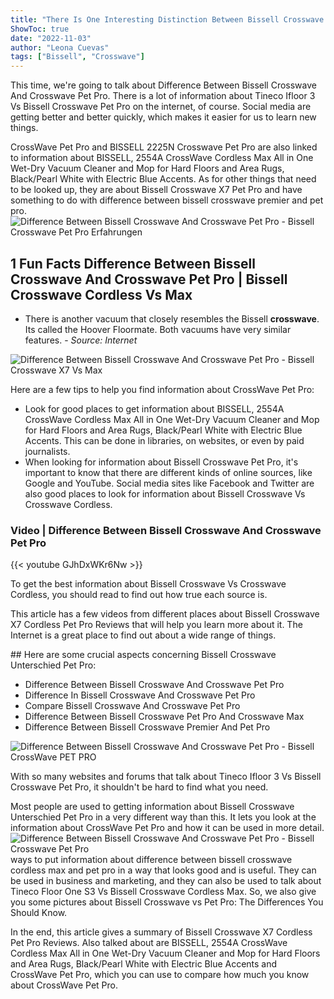 ```yaml
---
title: "There Is One Interesting Distinction Between Bissell Crosswave And Crosswave Pet Pro."
ShowToc: true 
date: "2022-11-03"
author: "Leona Cuevas" 
tags: ["Bissell", "Crosswave"]
---
```


	
This time, we're going to talk about Difference Between Bissell Crosswave And Crosswave Pet Pro. There is a lot of information about Tineco Ifloor 3 Vs Bissell Crosswave Pet Pro on the internet, of course. Social media are getting better and better quickly, which makes it easier for us to learn new things.

CrossWave Pet Pro and BISSELL 2225N Crosswave Pet Pro are also linked to information about BISSELL, 2554A CrossWave Cordless Max All in One Wet-Dry Vacuum Cleaner and Mop for Hard Floors and Area Rugs, Black/Pearl White with Electric Blue Accents. As for other things that need to be looked up, they are about Bissell Crosswave X7 Pet Pro and have something to do with difference between bissell crosswave premier and pet pro.
<img loading="lazy" src="https://robotbox.net/wp-content/uploads/2020/02/Symphony-vs.-Crosswave.jpg" onerror="this.onerror=null;this.src='https://blogger.googleusercontent.com/img/a/AVvXsEhe7F7TRXHtjiKvHb5vS7DmnxvpHiDyoYyYvm1nHB3Qp2_w3BnM6A2eq4v7FYxCC9bfZt3a9vIMtAYEKUiaDQbHMg-ViyGmRIj39MLp0bGFfgfYw1Dc9q_H-T0wiTm3l0Uq42dETrN9eC8aGJ9_IORZsxST1AcLR7np1koOfcc7tnHa4S8Mwz_xD9d0=s16000';" alt="Difference Between Bissell Crosswave And Crosswave Pet Pro - Bissell Crosswave Pet Pro Erfahrungen" >

## 1 Fun Facts Difference Between Bissell Crosswave And Crosswave Pet Pro | Bissell Crosswave Cordless Vs Max
-   There is another vacuum that closely resembles the Bissell **crosswave**. Its called the Hoover Floormate. Both vacuums have very similar features. - <cite>Source: Internet</cite>


<img loading="lazy" src="https://vacuumcleaness.info/wp-content/uploads/2018/10/bissell-little-green-mixing-instructions-822x1024.jpg" onerror="this.onerror=null;this.src='https://blogger.googleusercontent.com/img/a/AVvXsEhe7F7TRXHtjiKvHb5vS7DmnxvpHiDyoYyYvm1nHB3Qp2_w3BnM6A2eq4v7FYxCC9bfZt3a9vIMtAYEKUiaDQbHMg-ViyGmRIj39MLp0bGFfgfYw1Dc9q_H-T0wiTm3l0Uq42dETrN9eC8aGJ9_IORZsxST1AcLR7np1koOfcc7tnHa4S8Mwz_xD9d0=s16000';" alt="Difference Between Bissell Crosswave And Crosswave Pet Pro - Bissell Crosswave X7 Vs Max" >

Here are a few tips to help you find information about CrossWave Pet Pro:
- Look for good places to get information about BISSELL, 2554A CrossWave Cordless Max All in One Wet-Dry Vacuum Cleaner and Mop for Hard Floors and Area Rugs, Black/Pearl White with Electric Blue Accents. This can be done in libraries, on websites, or even by paid journalists.
- When looking for information about Bissell Crosswave Pet Pro, it's important to know that there are different kinds of online sources, like Google and YouTube. Social media sites like Facebook and Twitter are also good places to look for information about Bissell Crosswave Vs Crosswave Cordless.

### Video | Difference Between Bissell Crosswave And Crosswave Pet Pro
{{< youtube GJhDxWKr6Nw >}} 

To get the best information about Bissell Crosswave Vs Crosswave Cordless, you should read to find out how true each source is.

This article has a few videos from different places about Bissell Crosswave X7 Cordless Pet Pro Reviews that will help you learn more about it. The Internet is a great place to find out about a wide range of things.
<script async="async" data-cfasync="false" src="//normallydemandedalter.com/fe63df3c5408708b15d8dc3d9b206b31/invoke.js"></script>
<div id="container-fe63df3c5408708b15d8dc3d9b206b31"></div>
## Here are some crucial aspects concerning Bissell Crosswave Unterschied Pet Pro:

- Difference Between Bissell Crosswave And Crosswave Pet Pro
- Difference In Bissell Crosswave And Crosswave Pet Pro
- Compare Bissell Crosswave And Crosswave Pet Pro
- Difference Between Bissell Crosswave Pet Pro And Crosswave Max
- Difference Between Bissell Crosswave Premier And Pet Pro

 <img loading="lazy" src="https://vacuumcleanerreviewszone.com/wp-content/uploads/2017/10/crosswavevspetpro-300x300.jpg" onerror="this.onerror=null;this.src='https://blogger.googleusercontent.com/img/a/AVvXsEhe7F7TRXHtjiKvHb5vS7DmnxvpHiDyoYyYvm1nHB3Qp2_w3BnM6A2eq4v7FYxCC9bfZt3a9vIMtAYEKUiaDQbHMg-ViyGmRIj39MLp0bGFfgfYw1Dc9q_H-T0wiTm3l0Uq42dETrN9eC8aGJ9_IORZsxST1AcLR7np1koOfcc7tnHa4S8Mwz_xD9d0=s16000';" alt="Difference Between Bissell Crosswave And Crosswave Pet Pro - Bissell CrossWave PET PRO" >

With so many websites and forums that talk about Tineco Ifloor 3 Vs Bissell Crosswave Pet Pro, it shouldn't be hard to find what you need.

Most people are used to getting information about Bissell Crosswave Unterschied Pet Pro in a very different way than this. It lets you look at the information about CrossWave Pet Pro and how it can be used in more detail.
<img loading="lazy" src="https://www.comparebeforebuying.com/wp-content/uploads/bissell-crosswave-vs-pet-pro-design.png" onerror="this.onerror=null;this.src='https://blogger.googleusercontent.com/img/a/AVvXsEhe7F7TRXHtjiKvHb5vS7DmnxvpHiDyoYyYvm1nHB3Qp2_w3BnM6A2eq4v7FYxCC9bfZt3a9vIMtAYEKUiaDQbHMg-ViyGmRIj39MLp0bGFfgfYw1Dc9q_H-T0wiTm3l0Uq42dETrN9eC8aGJ9_IORZsxST1AcLR7np1koOfcc7tnHa4S8Mwz_xD9d0=s16000';" alt="Difference Between Bissell Crosswave And Crosswave Pet Pro - Bissell Crosswave Pet Pro" >
ways to put information about difference between bissell crosswave cordless max and pet pro in a way that looks good and is useful. They can be used in business and marketing, and they can also be used to talk about Tineco Floor One S3 Vs Bissell Crosswave Cordless Max. So, we also give you some pictures about Bissell Crosswave vs Pet Pro: The Differences You Should Know.

In the end, this article gives a summary of Bissell Crosswave X7 Cordless Pet Pro Reviews. Also talked about are BISSELL, 2554A CrossWave Cordless Max All in One Wet-Dry Vacuum Cleaner and Mop for Hard Floors and Area Rugs, Black/Pearl White with Electric Blue Accents and CrossWave Pet Pro, which you can use to compare how much you know about CrossWave Pet Pro.
	
	
	
	

